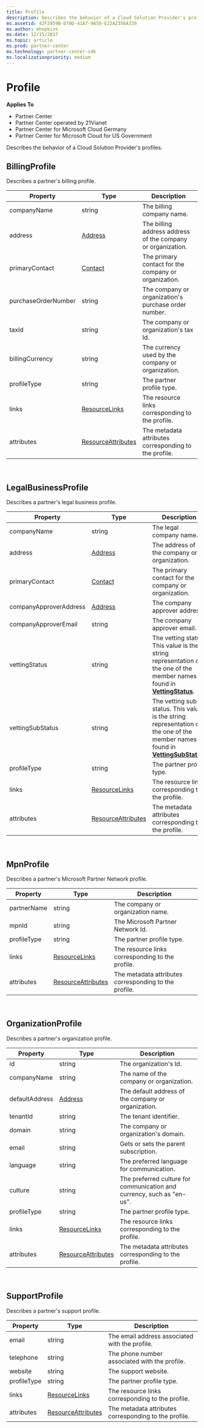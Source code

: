 ```yaml
---
title: Profile
description: Describes the behavior of a Cloud Solution Provider's profiles.
ms.assetid: 42F2959B-D70D-41A7-9A50-E22A2356A339
ms.author: mhopkins
ms.date: 12/15/2017
ms.topic: article
ms.prod: partner-center
ms.technology: partner-center-sdk
ms.localizationpriority: medium
---
```


# Profile


**Applies To**

-   Partner Center
-   Partner Center operated by 21Vianet
-   Partner Center for Microsoft Cloud Germany
-   Partner Center for Microsoft Cloud for US Government

Describes the behavior of a Cloud Solution Provider's profiles.

## <span id="BillingProfile"></span><span id="billingprofile"></span><span id="BILLINGPROFILE"></span>BillingProfile


Describes a partner's billing profile.

| Property            | Type                                                           | Description                                                 |
|---------------------|----------------------------------------------------------------|-------------------------------------------------------------|
| companyName         | string                                                         | The billing company name.                                   |
| address             | [Address](utility-resources.md#address)                       | The billing address address of the company or organization. |
| primaryContact      | [Contact](utility-resources.md#contact)                       | The primary contact for the company or organization.        |
| purchaseOrderNumber | string                                                         | The company or organization's purchase order number.        |
| taxId               | string                                                         | The company or organization's tax Id.                       |
| billingCurrency     | string                                                         | The currency used by the company or organization.           |
| profileType         | string                                                         | The partner profile type.                                   |
| links               | [ResourceLinks](utility-resources.md#resourcelinks)           | The resource links corresponding to the profile.            |
| attributes          | [ResourceAttributes](utility-resources.md#resourceattributes) | The metadata attributes corresponding to the profile.       |

 

## <span id="LegalBusinessProfile"></span><span id="legalbusinessprofile"></span><span id="LEGALBUSINESSPROFILE"></span>LegalBusinessProfile


Describes a partner's legal business profile.

| Property               | Type                                                           | Description                                                                                                                                                          |
|------------------------|----------------------------------------------------------------|----------------------------------------------------------------------------------------------------------------------------------------------------------------------|
| companyName            | string                                                         | The legal company name.                                                                                                                                              |
| address                | [Address](utility-resources.md#address)                       | The address of the company or organization.                                                                                                                          |
| primaryContact         | [Contact](utility-resources.md#contact)                       | The primary contact for the company or organization.                                                                                                                 |
| companyApproverAddress | [Address](utility-resources.md#address)                       | The company approver address.                                                                                                                                        |
| companyApproverEmail   | string                                                         | The company approver email.                                                                                                                                          |
| vettingStatus          | string                                                         | The vetting status. This value is the string representation of the one of the member names found in [**VettingStatus**](https://docs.microsoft.com/dotnet/api/microsoft.store.partnercenter.models.partners.vettingstatus).           |
| vettingSubStatus       | string                                                         | The vetting sub-status. This value is the string representation of the one of the member names found in [**VettingSubStatus**](https://docs.microsoft.com/dotnet/api/microsoft.store.partnercenter.models.partners.vettingsubstatus). |
| profileType            | string                                                         | The partner profile type.                                                                                                                                            |
| links                  | [ResourceLinks](utility-resources.md#resourcelinks)           | The resource links corresponding to the profile.                                                                                                                     |
| attributes             | [ResourceAttributes](utility-resources.md#resourceattributes) | The metadata attributes corresponding to the profile.                                                                                                                |

 

## <span id="MpnProfile"></span><span id="mpnprofile"></span><span id="MPNPROFILE"></span>MpnProfile


Describes a partner's Microsoft Partner Network profile.

| Property    | Type                                                           | Description                                           |
|-------------|----------------------------------------------------------------|-------------------------------------------------------|
| partnerName | string                                                         | The company or organization name.                     |
| mpnId       | string                                                         | The Microsoft Partner Network Id.                     |
| profileType | string                                                         | The partner profile type.                             |
| links       | [ResourceLinks](utility-resources.md#resourcelinks)           | The resource links corresponding to the profile.      |
| attributes  | [ResourceAttributes](utility-resources.md#resourceattributes) | The metadata attributes corresponding to the profile. |

 

## <span id="OrganizationProfile"></span><span id="organizationprofile"></span><span id="ORGANIZATIONPROFILE"></span>OrganizationProfile


Describes a partner's organization profile.

| Property       | Type                                                           | Description                                                            |
|----------------|----------------------------------------------------------------|------------------------------------------------------------------------|
| id             | string                                                         | The organization's Id.                                                 |
| companyName    | string                                                         | The name of the company or organization.                               |
| defaultAddress | [Address](utility-resources.md#address)                       | The default address of the company or organization.                    |
| tenantId       | string                                                         | The tenant identifier.                                                 |
| domain         | string                                                         | The company or organization's domain.                                  |
| email          | string                                                         | Gets or sets the parent subscription.                                  |
| language       | string                                                         | The preferred language for communication.                              |
| culture        | string                                                         | The preferred culture for communication and currency, such as "en-us". |
| profileType    | string                                                         | The partner profile type.                                              |
| links          | [ResourceLinks](utility-resources.md#resourcelinks)           | The resource links corresponding to the profile.                       |
| attributes     | [ResourceAttributes](utility-resources.md#resourceattributes) | The metadata attributes corresponding to the profile.                  |

 

## <span id="SupportProfile"></span><span id="supportprofile"></span><span id="SUPPORTPROFILE"></span>SupportProfile


Describes a partner's support profile.

| Property    | Type                                                           | Description                                           |
|-------------|----------------------------------------------------------------|-------------------------------------------------------|
| email       | string                                                         | The email address associated with the profile.        |
| telephone   | string                                                         | The phone number associated with the profile.         |
| website     | string                                                         | The support website.                                  |
| profileType | string                                                         | The partner profile type.                             |
| links       | [ResourceLinks](utility-resources.md#resourcelinks)           | The resource links corresponding to the profile.      |
| attributes  | [ResourceAttributes](utility-resources.md#resourceattributes) | The metadata attributes corresponding to the profile. |

 

 

 




